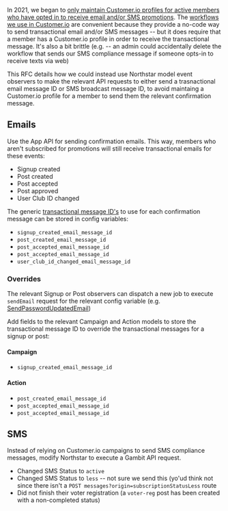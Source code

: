In 2021, we began to [only maintain Customer.io profiles for active members who have opted in to receive email and/or SMS promotions](https://www.pivotaltracker.com/epic/show/4721712). The [workflows we use in Customer.io](https://customer.io/visual-workflow-builder/) are convenient because they provide a no-code way to send transactional email and/or SMS messages -- but it does require that a member has a Customer.io profile in order to receive the transactional message. It's also a bit brittle (e.g. -- an admin could accidentally delete the workflow that sends our SMS compliance message if someone opts-in to receive texts via web)

This RFC details how we could instead use Northstar model event observers to make the relevant API requests to either send a trasnactional email message ID or SMS broadcast message ID, to avoid maintaing a Customer.io profile for a member to send them the relevant confirmation message.

## Emails

Use the App API for sending confirmation emails. This way, members who aren't subscribed for promotions will still receive transactional emails for these events:

* Signup created
* Post created
* Post accepted
* Post approved
* User Club ID changed

The generic [transactional message ID's](https://customer.io/docs/transactional-api#transactional-message-template-code-databackticks1transactional_message_idcode) to use for each confirmation message can be stored in config variables:

* `signup_created_email_message_id`
* `post_created_email_message_id`
* `post_accepted_email_message_id`
* `post_accepted_email_message_id`
* `user_club_id_changed_email_message_id`

### Overrides

The relevant Signup or Post observers can dispatch a new job to execute `sendEmail` request for the relevant config variable (e.g. [SendPasswordUpdatedEmail](https://github.com/DoSomething/northstar/blob/main/app/Jobs/SendPasswordUpdatedEmail.php))

Add fields to the relevant Campaign and Action models to store the transactional message ID to override the transactional messages for a signup or post:

#### Campaign

* `signup_created_email_message_id` 

#### Action

* `post_created_email_message_id`
* `post_accepted_email_message_id`
* `post_accepted_email_message_id`


## SMS

Instead of relying on Customer.io campaigns to send SMS compliance messages, modify Northstar to execute a Gambit API request.

* Changed SMS Status to `active`
* Changed SMS Status to `less` -- not sure we send this (yo'ud think not since there isn't a `POST messages?origin=subscriptionStatusLess` route
* Did not finish their voter registration (a `voter-reg` post has been created with a non-completed status)


